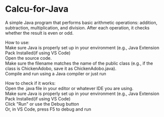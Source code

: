 # Calcu-for-Java
A simple Java program that performs basic arithmetic operations: addition, subtraction, multiplication, and division. After each operation, it checks whether the result is even or odd.  

How to use:  
Make sure Java is properly set up in your environment (e.g., Java Extension Pack Installed(if using VS Code)  
Open the source code.  
Make sure the filename matches the name of the public class (e.g., if the class is ChickenAdobo, save it as ChickenAdobo.java).  
Compile and run using a Java compiler or just run  

How to check if it works:  
Open the .java file in your editor or whatever IDE you are using.  
Make sure Java is properly set up in your environment (e.g., Java Extension Pack Installed(if using VS Code)  
Click "Run" or use the Debug button  
Or, in VS Code, press F5 to debug and run  
